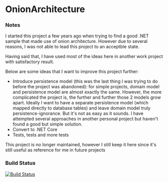 # OnionArchitecture

### Notes
I started this project a few years ago when trying to find a good .NET sample that made use of onion architecture. However due to several reasons, I was not able to lead this project to an acceptble state.

Having said that, I have used most of the ideas here in another work project with satisfactory result.

Below are some ideas that I want to improve this project further:

- Introduce persistence model (this was the last thing I was trying to do before the project was abandoned): for simple projects, domain model and persistence model are almost exactly the same. However, the more complicated the project is, the further and further those 2 models grow apart. Ideally I want to have a separate persistence model (which mapped directly to database tables) and leave domain model truly persistence-ignorance. But it's not as easy as it sounds. I have attempted several approaches in another personal project but haven't found a good but simple solution.
- Convert to .NET Core
- Tests, tests and more tests

This project is no longer maintained, however I still keep it here since it's still useful as reference for me in future projects

### Build Status
[![Build Status](https://travis-ci.org/hpcsc/OnionArchitecture.png)](https://travis-ci.org/hpcsc/OnionArchitecture)
